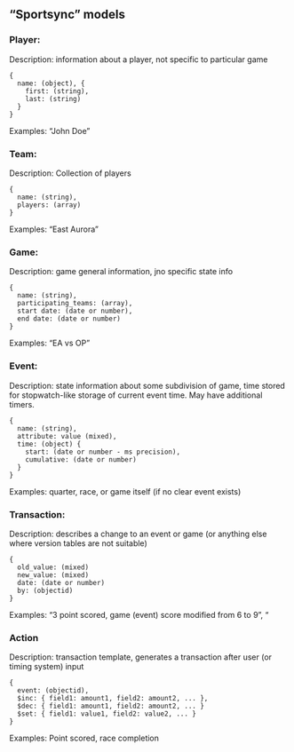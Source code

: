 ## “Sportsync” models
### Player:
Description: information about a player, not specific to particular game
```
{
  name: (object), {
    first: (string),
    last: (string)
  }
}
```
Examples: “John Doe”

### Team:
Description: Collection of players
```
{
  name: (string),
  players: (array)
}
```
Examples: “East Aurora”

### Game:
Description: game general information, jno specific state info
```
{ 
  name: (string),
  participating_teams: (array),
  start date: (date or number),
  end date: (date or number)
}
```
Examples: “EA vs OP”

### Event:
Description: state information about some subdivision of game, time stored for stopwatch-like storage of current event time.  May have additional timers.
```
{
  name: (string),
  attribute: value (mixed),
  time: (object) {
    start: (date or number - ms precision),
    cumulative: (date or number)
  }
}
```
Examples: quarter, race, or game itself (if no clear event exists)

### Transaction:
Description: describes a change to an event or game (or anything else where version tables are not suitable)
```
{
  old_value: (mixed)
  new_value: (mixed)
  date: (date or number)
  by: (objectid)
}
```
Examples: “3 point scored, game (event) score modified from 6 to 9”, “

### Action

Description: transaction template, generates a transaction after user (or timing system) input
```
{
  event: (objectid),
  $inc: { field1: amount1, field2: amount2, ... },
  $dec: { field1: amount1, field2: amount2, ... }
  $set: { field1: value1, field2: value2, ... }
}
```
Examples: Point scored, race completion
